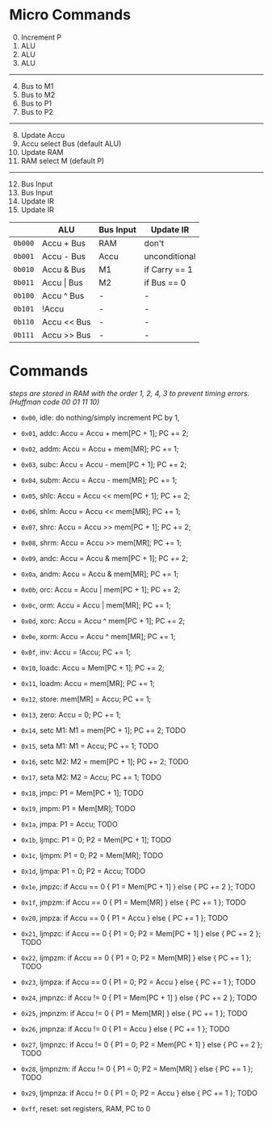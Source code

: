 # Micro Commands

0. Increment P
1. ALU
2. ALU
3. ALU
---
4. Bus to M1
5. Bus to M2
6. Bus to P1
7. Bus to P2
---
8. Update Accu
9. Accu select Bus (default ALU)
10. Update RAM
11. RAM select M (default P)
---
12. Bus Input
13. Bus Input
14. Update IR
15. Update IR

|           | ALU           | Bus Input | Update IR     |
| --------- | ------------- | --------- | ------------- |
| `0b000`   | Accu + Bus    | RAM       | don't         |
| `0b001`   | Accu - Bus    | Accu    | unconditional |
| `0b010`   | Accu & Bus    | M1        | if Carry == 1 |
| `0b011`   | Accu \| Bus   | M2        | if Bus == 0   |
| `0b100`   | Accu ^ Bus    | -         | -             |
| `0b101`   | !Accu         | -         | -             |
| `0b110`   | Accu << Bus   | -         | -             |
| `0b111`   | Accu >> Bus   | -         | -             |

# Commands

*steps are stored in RAM with the order 1, 2, 4, 3 to prevent timing errors. (Huffman code 00 01 11 10)*

- `0x00`, idle: do nothing/simply increment PC by 1,
- `0x01`, addc: Accu = Accu + mem[PC + 1]; PC += 2;
- `0x02`, addm: Accu = Accu + mem[MR]; PC += 1;
- `0x03`, subc: Accu = Accu - mem[PC + 1]; PC += 2;
- `0x04`, subm: Accu = Accu - mem[MR]; PC += 1;
- `0x05`, shlc: Accu = Accu << mem[PC + 1]; PC += 2;
- `0x06`, shlm: Accu = Accu << mem[MR]; PC += 1;
- `0x07`, shrc: Accu = Accu >> mem[PC + 1]; PC += 2;
- `0x08`, shrm: Accu = Accu >> mem[MR]; PC += 1;
- `0x09`, andc: Accu = Accu & mem[PC + 1]; PC += 2;
- `0x0a`, andm: Accu = Accu & mem[MR]; PC += 1;
- `0x0b`, orc: Accu = Accu | mem[PC + 1]; PC += 2;
- `0x0c`, orm: Accu = Accu | mem[MR]; PC += 1;
- `0x0d`, xorc: Accu = Accu ^ mem[PC + 1]; PC += 2;
- `0x0e`, xorm: Accu = Accu ^ mem[MR]; PC += 1;
- `0x0f`, inv: Accu = !Accu; PC += 1;

- `0x10`, loadc: Accu = Mem[PC + 1]; PC += 2;
- `0x11`, loadm: Accu = mem[MR]; PC += 1;
- `0x12`, store: mem[MR] = Accu; PC += 1;
- `0x13`, zero: Accu = 0; PC += 1;
- `0x14`, setc M1: M1 = mem[PC + 1]; PC += 2; TODO
- `0x15`, seta M1: M1 = Accu; PC += 1; TODO
- `0x16`, setc M2: M2 = mem[PC + 1]; PC += 2; TODO
- `0x17`, seta M2: M2 = Accu; PC += 1; TODO

- `0x18`, jmpc: P1 = Mem[PC + 1]; TODO
- `0x19`, jmpm: P1 = Mem[MR]; TODO
- `0x1a`, jmpa: P1 = Accu; TODO
- `0x1b`, ljmpc: P1 = 0; P2 = Mem[PC + 1]; TODO
- `0x1c`, ljmpm: P1 = 0; P2 = Mem[MR]; TODO
- `0x1d`, ljmpa: P1 = 0; P2 = Accu; TODO
- `0x1e`, jmpzc: if Accu == 0 { P1 = Mem[PC + 1] } else { PC += 2 }; TODO
- `0x1f`, jmpzm: if Accu == 0 { P1 = Mem[MR] } else { PC += 1 }; TODO
- `0x20`, jmpza: if Accu == 0 { P1 = Accu } else { PC += 1 }; TODO
- `0x21`, ljmpzc: if Accu == 0 { P1 = 0; P2 = Mem[PC + 1] } else { PC += 2 }; TODO
- `0x22`, ljmpzm: if Accu == 0 { P1 = 0; P2 = Mem[MR] } else { PC += 1 }; TODO
- `0x23`, ljmpza: if Accu == 0 { P1 = 0; P2 = Accu } else { PC += 1 }; TODO
- `0x24`, jmpnzc: if Accu != 0 { P1 = Mem[PC + 1] } else { PC += 2 }; TODO
- `0x25`, jmpnzm: if Accu != 0 { P1 = Mem[MR] } else { PC += 1 }; TODO
- `0x26`, jmpnza: if Accu != 0 { P1 = Accu } else { PC += 1 }; TODO
- `0x27`, ljmpnzc: if Accu != 0 { P1 = 0; P2 = Mem[PC + 1] } else { PC += 2 }; TODO
- `0x28`, ljmpnzm: if Accu != 0 { P1 = 0; P2 = Mem[MR] } else { PC += 1 }; TODO
- `0x29`, ljmpnza: if Accu != 0 { P1 = 0; P2 = Accu } else { PC += 1 }; TODO

- `0xff`, reset: set registers, RAM, PC to 0